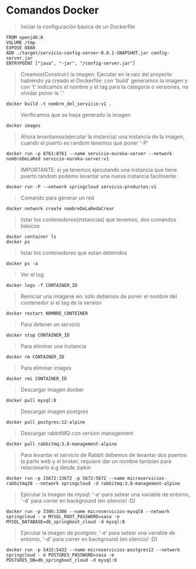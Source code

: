 
# Comandos Docker

> Iniciar la configuración básica de un Dockerfile
``` properties 
FROM openjdk:8
VOLUME /tmp
EXPOSE 8888
ADD ./target/servicio-config-server-0.0.1-SNAPSHOT.jar config-server.jar
ENTRYPOINT ["java", "-jar", "/config-server.jar"]
```

> Creamos(Construir) la imagen: Ejecutar en la raiz del proyecto habiendo ya creado el Dockerfile: con 'build' generamos la imagen y con 't' indicamos el nombre y el tag para la categoria o versiones, no olvidar poner le '.'
```
docker build -t nombre_del_servicio:v1 .
```

> Verificamos que se haya generado la imagen
```
docker images
```

> Ahora levantamos(ejecutar la instancia) una instancia de la imagen, cuando el puerto es random tenemos que poner '-P'
```
docker run -p 8761:8761 --name servicio-eureka-server --network nombreDeLaRed servicio-eureka-server:v1
```

> IMPORTANTE: si ya tenemos ejecutando una instancia que tiene puerto random podemo levantar una nueva instancia facilmente
```
docker run -P --network springcloud servicio-productos:v1
```

> Comando para generar un red 
```
docker network create nombreDeLaRedaCrear
```

> listar los contenedores(instancias) que tenemos, dos comandos básicos
``` shell
docker container ls
docker ps
```
> listar los contenedores que estan detenidos
```
docker ps -a
```

> Ver el log 
```
docker logs -f CONTAINER_ID
```
> Reiniciar una imagene en: solo debemos de poner el nombre del contenedor si el tag de la version
```
docker restart NOMBRE_CONTEINER
```
> Para detener un servicio
```
docker stop CONTAINER_ID
```
> Para eliminar una instancia 
```
docker rm CONTAINER_ID
```

> Para eliminar images
```
docker rmi CONTAINER_ID
```

> Descargar imagen docker
```
docker pull mysql:8
```
> Descargar imagen postgres
```
docker pull postgres:12-alpine
```
> Descargar rabbitMQ con version management
```
docker pull rabbitmq:3.8-management-alpine
```

> Para levantar el servicio de Rabbit debemos de levantar dos puertos la parte web y el broker, requiere dar un nombre tambien para relacionarlo e.g desde zipkin
```
docker run -p 15672:15672 -p 5672:5672 --name microservicios-rabbitmq38 --network springcloud -d rabbitmq:3.8-management-alpine
```

> Ejecutar la imagen de mysql: '-e' para setear una variable de entorno, '-d' para correr en background (en silencio! :D)
```
docker run -p 3306:3306 --name microservicios-mysql8 --network springcloud - e MYSQL_ROOT_PASSWORD=sasa -e MYSQL_DATABASE=db_springboot_cloud -d mysql:8
```

> Ejecutar la imagen de postgres: '-e' para setear una variable de entorno, '-d' para correr en background (en silencio! :D)
```
docker run -p 5432:5432 --name microservicios-postgres12 --network springcloud - e POSTGRES_PASSWORD=sasa -e POSTGRES_DB=db_springboot_cloud -d mysql:8
```
